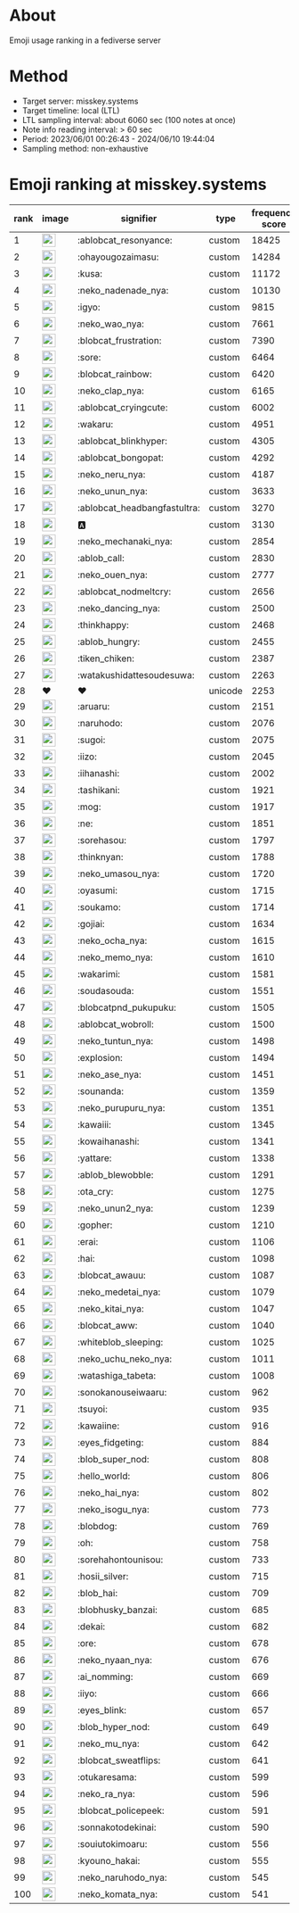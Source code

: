 # About
Emoji usage ranking in a fediverse server

# Method
- Target server: misskey.systems
- Target timeline: local (LTL)
- LTL sampling interval: about 6060 sec (100 notes at once)
- Note info reading interval: > 60 sec
- Period: 2023/06/01 00:26:43 - 2024/06/10 19:44:04 
- Sampling method: non-exhaustive

# Emoji ranking at misskey.systems

|rank|image|signifier|type|frequency score|
|----|----|----|----|----|
|1|<img height="24" src="https://misskey.systems/emoji/ablobcat_resonyance.webp">|:ablobcat_resonyance:|custom|18425|
|2|<img height="24" src="https://misskey.systems/emoji/ohayougozaimasu.webp">|:ohayougozaimasu:|custom|14284|
|3|<img height="24" src="https://misskey.systems/emoji/kusa.webp">|:kusa:|custom|11172|
|4|<img height="24" src="https://misskey.systems/emoji/neko_nadenade_nya.webp">|:neko_nadenade_nya:|custom|10130|
|5|<img height="24" src="https://misskey.systems/emoji/igyo.webp">|:igyo:|custom|9815|
|6|<img height="24" src="https://misskey.systems/emoji/neko_wao_nya.webp">|:neko_wao_nya:|custom|7661|
|7|<img height="24" src="https://misskey.systems/emoji/blobcat_frustration.webp">|:blobcat_frustration:|custom|7390|
|8|<img height="24" src="https://misskey.systems/emoji/sore.webp">|:sore:|custom|6464|
|9|<img height="24" src="https://misskey.systems/emoji/blobcat_rainbow.webp">|:blobcat_rainbow:|custom|6420|
|10|<img height="24" src="https://misskey.systems/emoji/neko_clap_nya.webp">|:neko_clap_nya:|custom|6165|
|11|<img height="24" src="https://misskey.systems/emoji/ablobcat_cryingcute.webp">|:ablobcat_cryingcute:|custom|6002|
|12|<img height="24" src="https://misskey.systems/emoji/wakaru.webp">|:wakaru:|custom|4951|
|13|<img height="24" src="https://misskey.systems/emoji/ablobcat_blinkhyper.webp">|:ablobcat_blinkhyper:|custom|4305|
|14|<img height="24" src="https://misskey.systems/emoji/ablobcat_bongopat.webp">|:ablobcat_bongopat:|custom|4292|
|15|<img height="24" src="https://misskey.systems/emoji/neko_neru_nya.webp">|:neko_neru_nya:|custom|4187|
|16|<img height="24" src="https://misskey.systems/emoji/neko_unun_nya.webp">|:neko_unun_nya:|custom|3633|
|17|<img height="24" src="https://misskey.systems/emoji/ablobcat_headbangfastultra.webp">|:ablobcat_headbangfastultra:|custom|3270|
|18|<img height="24" src="https://misskey.systems/emoji/a.webp">|:a:|custom|3130|
|19|<img height="24" src="https://misskey.systems/emoji/neko_mechanaki_nya.webp">|:neko_mechanaki_nya:|custom|2854|
|20|<img height="24" src="https://misskey.systems/emoji/ablob_call.webp">|:ablob_call:|custom|2830|
|21|<img height="24" src="https://misskey.systems/emoji/neko_ouen_nya.webp">|:neko_ouen_nya:|custom|2777|
|22|<img height="24" src="https://misskey.systems/emoji/ablobcat_nodmeltcry.webp">|:ablobcat_nodmeltcry:|custom|2656|
|23|<img height="24" src="https://misskey.systems/emoji/neko_dancing_nya.webp">|:neko_dancing_nya:|custom|2500|
|24|<img height="24" src="https://misskey.systems/emoji/thinkhappy.webp">|:thinkhappy:|custom|2468|
|25|<img height="24" src="https://misskey.systems/emoji/ablob_hungry.webp">|:ablob_hungry:|custom|2455|
|26|<img height="24" src="https://misskey.systems/emoji/tiken_chiken.webp">|:tiken_chiken:|custom|2387|
|27|<img height="24" src="https://misskey.systems/emoji/watakushidattesoudesuwa.webp">|:watakushidattesoudesuwa:|custom|2263|
|28|❤|❤|unicode|2253|
|29|<img height="24" src="https://misskey.systems/emoji/aruaru.webp">|:aruaru:|custom|2151|
|30|<img height="24" src="https://misskey.systems/emoji/naruhodo.webp">|:naruhodo:|custom|2076|
|31|<img height="24" src="https://misskey.systems/emoji/sugoi.webp">|:sugoi:|custom|2075|
|32|<img height="24" src="https://misskey.systems/emoji/iizo.webp">|:iizo:|custom|2045|
|33|<img height="24" src="https://misskey.systems/emoji/iihanashi.webp">|:iihanashi:|custom|2002|
|34|<img height="24" src="https://misskey.systems/emoji/tashikani.webp">|:tashikani:|custom|1921|
|35|<img height="24" src="https://misskey.systems/emoji/mog.webp">|:mog:|custom|1917|
|36|<img height="24" src="https://misskey.systems/emoji/ne.webp">|:ne:|custom|1851|
|37|<img height="24" src="https://misskey.systems/emoji/sorehasou.webp">|:sorehasou:|custom|1797|
|38|<img height="24" src="https://misskey.systems/emoji/thinknyan.webp">|:thinknyan:|custom|1788|
|39|<img height="24" src="https://misskey.systems/emoji/neko_umasou_nya.webp">|:neko_umasou_nya:|custom|1720|
|40|<img height="24" src="https://misskey.systems/emoji/oyasumi.webp">|:oyasumi:|custom|1715|
|41|<img height="24" src="https://misskey.systems/emoji/soukamo.webp">|:soukamo:|custom|1714|
|42|<img height="24" src="https://misskey.systems/emoji/gojiai.webp">|:gojiai:|custom|1634|
|43|<img height="24" src="https://misskey.systems/emoji/neko_ocha_nya.webp">|:neko_ocha_nya:|custom|1615|
|44|<img height="24" src="https://misskey.systems/emoji/neko_memo_nya.webp">|:neko_memo_nya:|custom|1610|
|45|<img height="24" src="https://misskey.systems/emoji/wakarimi.webp">|:wakarimi:|custom|1581|
|46|<img height="24" src="https://misskey.systems/emoji/soudasouda.webp">|:soudasouda:|custom|1551|
|47|<img height="24" src="https://misskey.systems/emoji/blobcatpnd_pukupuku.webp">|:blobcatpnd_pukupuku:|custom|1505|
|48|<img height="24" src="https://misskey.systems/emoji/ablobcat_wobroll.webp">|:ablobcat_wobroll:|custom|1500|
|49|<img height="24" src="https://misskey.systems/emoji/neko_tuntun_nya.webp">|:neko_tuntun_nya:|custom|1498|
|50|<img height="24" src="https://misskey.systems/emoji/explosion.webp">|:explosion:|custom|1494|
|51|<img height="24" src="https://misskey.systems/emoji/neko_ase_nya.webp">|:neko_ase_nya:|custom|1451|
|52|<img height="24" src="https://misskey.systems/emoji/sounanda.webp">|:sounanda:|custom|1359|
|53|<img height="24" src="https://misskey.systems/emoji/neko_purupuru_nya.webp">|:neko_purupuru_nya:|custom|1351|
|54|<img height="24" src="https://misskey.systems/emoji/kawaiii.webp">|:kawaiii:|custom|1345|
|55|<img height="24" src="https://misskey.systems/emoji/kowaihanashi.webp">|:kowaihanashi:|custom|1341|
|56|<img height="24" src="https://misskey.systems/emoji/yattare.webp">|:yattare:|custom|1338|
|57|<img height="24" src="https://misskey.systems/emoji/ablob_blewobble.webp">|:ablob_blewobble:|custom|1291|
|58|<img height="24" src="https://misskey.systems/emoji/ota_cry.webp">|:ota_cry:|custom|1275|
|59|<img height="24" src="https://misskey.systems/emoji/neko_unun2_nya.webp">|:neko_unun2_nya:|custom|1239|
|60|<img height="24" src="https://misskey.systems/emoji/gopher.webp">|:gopher:|custom|1210|
|61|<img height="24" src="https://misskey.systems/emoji/erai.webp">|:erai:|custom|1106|
|62|<img height="24" src="https://misskey.systems/emoji/hai.webp">|:hai:|custom|1098|
|63|<img height="24" src="https://misskey.systems/emoji/blobcat_awauu.webp">|:blobcat_awauu:|custom|1087|
|64|<img height="24" src="https://misskey.systems/emoji/neko_medetai_nya.webp">|:neko_medetai_nya:|custom|1079|
|65|<img height="24" src="https://misskey.systems/emoji/neko_kitai_nya.webp">|:neko_kitai_nya:|custom|1047|
|66|<img height="24" src="https://misskey.systems/emoji/blobcat_aww.webp">|:blobcat_aww:|custom|1040|
|67|<img height="24" src="https://misskey.systems/emoji/whiteblob_sleeping.webp">|:whiteblob_sleeping:|custom|1025|
|68|<img height="24" src="https://misskey.systems/emoji/neko_uchu_neko_nya.webp">|:neko_uchu_neko_nya:|custom|1011|
|69|<img height="24" src="https://misskey.systems/emoji/watashiga_tabeta.webp">|:watashiga_tabeta:|custom|1008|
|70|<img height="24" src="https://misskey.systems/emoji/sonokanouseiwaaru.webp">|:sonokanouseiwaaru:|custom|962|
|71|<img height="24" src="https://misskey.systems/emoji/tsuyoi.webp">|:tsuyoi:|custom|935|
|72|<img height="24" src="https://misskey.systems/emoji/kawaiine.webp">|:kawaiine:|custom|916|
|73|<img height="24" src="https://misskey.systems/emoji/eyes_fidgeting.webp">|:eyes_fidgeting:|custom|884|
|74|<img height="24" src="https://misskey.systems/emoji/blob_super_nod.webp">|:blob_super_nod:|custom|808|
|75|<img height="24" src="https://misskey.systems/emoji/hello_world.webp">|:hello_world:|custom|806|
|76|<img height="24" src="https://misskey.systems/emoji/neko_hai_nya.webp">|:neko_hai_nya:|custom|802|
|77|<img height="24" src="https://misskey.systems/emoji/neko_isogu_nya.webp">|:neko_isogu_nya:|custom|773|
|78|<img height="24" src="https://misskey.systems/emoji/blobdog.webp">|:blobdog:|custom|769|
|79|<img height="24" src="https://misskey.systems/emoji/oh.webp">|:oh:|custom|758|
|80|<img height="24" src="https://misskey.systems/emoji/sorehahontounisou.webp">|:sorehahontounisou:|custom|733|
|81|<img height="24" src="https://misskey.systems/emoji/hosii_silver.webp">|:hosii_silver:|custom|715|
|82|<img height="24" src="https://misskey.systems/emoji/blob_hai.webp">|:blob_hai:|custom|709|
|83|<img height="24" src="https://misskey.systems/emoji/blobhusky_banzai.webp">|:blobhusky_banzai:|custom|685|
|84|<img height="24" src="https://misskey.systems/emoji/dekai.webp">|:dekai:|custom|682|
|85|<img height="24" src="https://misskey.systems/emoji/ore.webp">|:ore:|custom|678|
|86|<img height="24" src="https://misskey.systems/emoji/neko_nyaan_nya.webp">|:neko_nyaan_nya:|custom|676|
|87|<img height="24" src="https://misskey.systems/emoji/ai_nomming.webp">|:ai_nomming:|custom|669|
|88|<img height="24" src="https://misskey.systems/emoji/iiyo.webp">|:iiyo:|custom|666|
|89|<img height="24" src="https://misskey.systems/emoji/eyes_blink.webp">|:eyes_blink:|custom|657|
|90|<img height="24" src="https://misskey.systems/emoji/blob_hyper_nod.webp">|:blob_hyper_nod:|custom|649|
|91|<img height="24" src="https://misskey.systems/emoji/neko_mu_nya.webp">|:neko_mu_nya:|custom|642|
|92|<img height="24" src="https://misskey.systems/emoji/blobcat_sweatflips.webp">|:blobcat_sweatflips:|custom|641|
|93|<img height="24" src="https://misskey.systems/emoji/otukaresama.webp">|:otukaresama:|custom|599|
|94|<img height="24" src="https://misskey.systems/emoji/neko_ra_nya.webp">|:neko_ra_nya:|custom|596|
|95|<img height="24" src="https://misskey.systems/emoji/blobcat_policepeek.webp">|:blobcat_policepeek:|custom|591|
|96|<img height="24" src="https://misskey.systems/emoji/sonnakotodekinai.webp">|:sonnakotodekinai:|custom|590|
|97|<img height="24" src="https://misskey.systems/emoji/souiutokimoaru.webp">|:souiutokimoaru:|custom|556|
|98|<img height="24" src="https://misskey.systems/emoji/kyouno_hakai.webp">|:kyouno_hakai:|custom|555|
|99|<img height="24" src="https://misskey.systems/emoji/neko_naruhodo_nya.webp">|:neko_naruhodo_nya:|custom|545|
|100|<img height="24" src="https://misskey.systems/emoji/neko_komata_nya.webp">|:neko_komata_nya:|custom|541|
